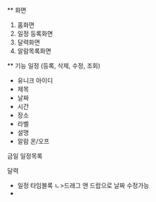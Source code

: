 ** 화면
 1. 홈화면
 2. 일정 등록화면
 3. 달력화면
 4. 알람목록화면




** 기능
일정 (등록, 삭제, 수정, 조회)
 - 유니크 아이디
 - 제목
 - 날짜
 - 시간
 - 장소
 - 라벨
 - 설명
 - 알람 온/오프
 
금일 일정목록


달력
 - 일정 타임블록
            ㄴ>드래그 앤 드랍으로 날짜 수정가능
 - 
